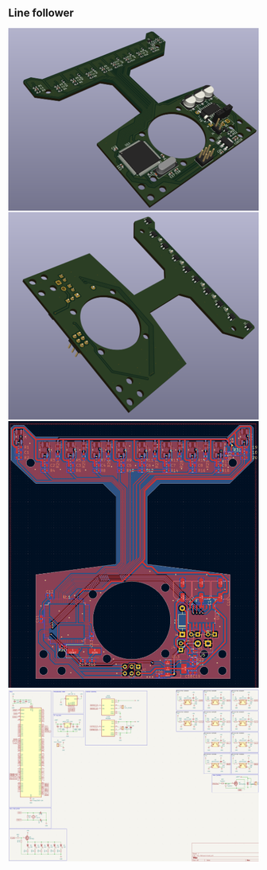 ## Line follower

![3d top](3d_top.png)
![3d bottom](3d_bottom.png)
![pcb](pcb.png)
![schematic](schematic.png)
